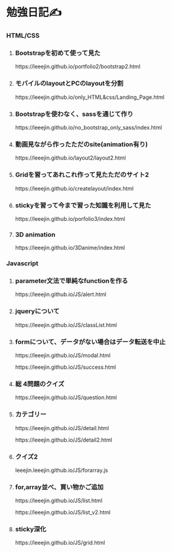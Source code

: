 # 勉強日記✍

### HTML/CSS
1. <h3>Bootstrapを初めて使って見た</h3>
   <p>https://leeejin.github.io/portfolio2/bootstrap2.html</p>
2. <h3>モバイルのlayoutとPCのlayoutを分割</h3>
   <p>https://leeejin.github.io/only_HTML&css/Landing_Page.html</p>
3. <h3>Bootstrapを使わなく、sassを通じて作り</h3>
   <p>https://leeejin.github.io/no_bootstrap_only_sass/index.html</p>
4. <h3>動画見ながら作ったただのsite(animation有り)</h3>
   <p>https://leeejin.github.io/layout2/layout2.html</p>
5. <h3>Gridを習ってあれこれ作って見たただのサイト2</h3>
   <p>https://leeejin.github.io/createlayout/index.html</p>
6. <h3>stickyを習って今まで習った知識を利用して見た</h3>
   <p>https://leeejin.github.io/porfolio3/index.html</p>
7. <h3>3D animation</h3>
   <p>https://leeejin.github.io/3Danime/index.html</p>

### Javascript
1. <h3>parameter文法で単純なfunctionを作る</h3>
   <p>https://leeejin.github.io/JS/alert.html</p>
2. <h3>jqueryについて</h3>
   <p>https://leeejin.github.io/JS/classList.html</p>
3. <h3>formについて、データがない場合はデータ転送を中止</h3>
   <p>https://leeejin.github.io/JS/modal.html</p>
   <p>https://leeejin.github.io/JS/success.html</p>
4. <h3>総 4問題のクイズ</h3>
   <p>https://leeejin.github.io/JS/question.html</p>
5. <h3>カテゴリー</h3>
   <p>https://leeejin.github.io/JS/detail.html</p>
   <p>https://leeejin.github.io/JS/detail2.html</p>
6. <h3>クイズ2</h3>
   <p>leeejin.leeejin.github.io/JS/forarray.js </p>
7. <h3>for,array並べ、買い物かご追加</h3>
   <p>https://leeejin.github.io/JS/list.html</p>
   <p>https://leeejin.github.io/JS/list_v2.html</p>
8. <h3>sticky深化</h3>
   <p>https://leeejin.github.io/JS/grid.html</p>
